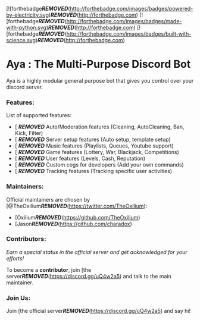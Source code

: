 [![forthebadge***REMOVED***(http://forthebadge.com/images/badges/powered-by-electricity.svg)***REMOVED***(http://forthebadge.com)
[![forthebadge***REMOVED***(http://forthebadge.com/images/badges/made-with-python.svg)***REMOVED***(http://forthebadge.com)
[![forthebadge***REMOVED***(http://forthebadge.com/images/badges/built-with-science.svg)***REMOVED***(http://forthebadge.com)

# Aya : The Multi-Purpose Discord Bot
Aya is a highly modular general purpose bot that gives you control over your discord server.

### Features: 
List of supported features:
- [ ***REMOVED*** Auto/Moderation features (Cleaning, AutoCleaning, Ban, Kick, Filter)
- [ ***REMOVED*** Server setup features (Auto setup, template setup)
- [ ***REMOVED*** Music features (Playlists, Queues, Youtube support)
- [ ***REMOVED*** Game features (Lottery, War, Blackjack, Competitions)
- [ ***REMOVED*** User features (Levels, Cash, Reputation)
- [ ***REMOVED*** Custom cogs for developers (Add your own commands)
- [ ***REMOVED*** Tracking features (Tracking specific user activities)

### Maintainers:
Official maintainers are chosen by [@TheOxilium***REMOVED***(https://twitter.com/TheOxilium):
- [Oxilium***REMOVED***(https://github.com/TheOxilium)
- [Jason***REMOVED***(https://github.com/charadox) 

### Contributors:
*Earn a special status in the official server and get acknowledged for your efforts!*

To become a **contributor**, join [the server***REMOVED***(https://discord.gg/uQ4w2a5) and talk to the main maintainer.

### Join Us:
Join [the official server***REMOVED***(https://discord.gg/uQ4w2a5) and say hi!
